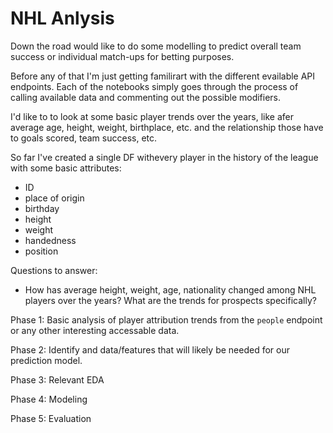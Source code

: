 # NHL Anlysis


Down the road would like to do some modelling to predict overall team success or individual match-ups for betting purposes.

Before any of that I'm just getting familirart with the different evailable API endpoints. Each of the notebooks simply goes through the process of calling available data and commenting out the possible modifiers.



I'd like to to look at some basic player trends over the years, like afer average age, height, weight, birthplace, etc. and the relationship those have to goals scored, team success, etc.

So far I've created a single DF withevery player in the history of the league with some basic attributes:
- ID
- place of origin
- birthday
- height
- weight
- handedness
- position

Questions to answer:
- How has average height, weight, age, nationality changed among NHL players over the years? What are the trends for prospects specifically?

Phase 1:
Basic analysis of player attribution trends from the `people` endpoint or any other interesting accessable data.

Phase 2:
Identify and data/features that will likely be needed for our prediction model.

Phase 3:
Relevant EDA

Phase 4:
Modeling

Phase 5:
Evaluation